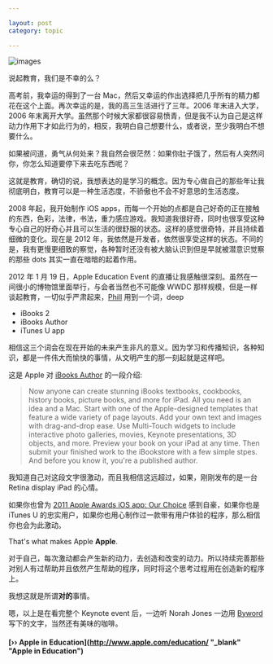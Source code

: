 ```yaml
---

layout: post
category: topic

---
```


![images](http://lkmake.com/resource/imgs/writing-night-2012-1-20.jpg "Writing Night")  

说起教育，我们是不幸的么？  
  
高考前，我幸运的得到了一台 Mac，然后又幸运的作出选择把几乎所有的精力都花在这个上面。再次幸运的是，我的高三生活进行了三年。2006 年末进入大学，2006 年末离开大学。虽然那个时候大家都很容易愤青，但是我不认为自己是这样动力作用下才如此行为的，相反，我明白自己想要什么，或者说，至少我明白不想要什么。

如果被问道，勇气从何处来？我自然会很茫然：如果你肚子饿了，然后有人突然问你，你怎么知道要停下来去吃东西呢？

这就是教育，确切的说，我想表达的是学习的概念。因为专心做自己的那些年让我彻底明白，教育可以是一种生活态度，不骄傲也不会不好意思的生活态度。

2008 年起，我开始制作 iOS apps，而每一个开始的点都是自己好奇的正在接触的东西，色彩，法律，书法，重力感应游戏。我知道我很好奇，同时也很享受这种专心自己的好奇心并且可以生活的很舒服的状态。这样的感觉很奇特，并且持续着细微的变化。现在是 2012 年，我依然是开发者，依然很享受这样的状态。不同的是，我有更慢更细致的察觉，各种暂时还没有被大脑认识到但是早就被潜意识觉察的那些 dots 其实一直在暗暗的起着作用。

2012 年 1 月 19 日，Apple Education Event 的直播让我感触很深刻。虽然在一间很小的博物馆里面举行，与会者当然也不可能像 WWDC 那样规模，但是一样谈起教育，一切似乎严肃起来，[Phill](http://www.apple.com/pr/bios/philip-w-schiller.html "Phill") 用到一个词，deep

+ iBooks 2
+ iBooks Author
+ iTunes U app

相信这三个词会在现在开始的未来产生非凡的意义。因为学习和传播知识，各种知识，都是一件伟大而愉快的事情，从文明产生的那一刻起就是这样吧。

这是 Apple 对 [iBooks Author](http://www.apple.com/ibooks-author/ "iBooks Author") 的一段介绍:

> Now anyone can create stunning iBooks textbooks, cookbooks, history books, picture books, and more for iPad. All you need is an idea and a Mac. Start with one of the Apple-designed templates that feature a wide variety of page layouts. Add your own text and images with drag-and-drop ease. Use Multi-Touch widgets to include interactive photo galleries, movies, Keynote presentations, 3D objects, and more. Preview your book on your iPad at any time. Then submit your finished work to the iBookstore with a few simple stpes. And before you know it, you're a published author.

我知道自己对这段文字很激动，而且我相信这远超过，如果，刚刚发布的是一台 Retina display iPad 的心情。

如果你也曾为 [2011 Apple Awards iOS app: Our Choice](http://itunes.apple.com/us/app/id432753658?mt=8 "Our Choice") 感到自豪，如果你也是 iTunes U 的忠实用户，如果你也用心制作过一款带有用户体验的程序，那么相信你也会为此激动。

That's what makes Apple **Apple**.

对于自己，每次激动都会产生新的动力，去创造和改变的动力。所以持续完善那些对别人有过帮助并且依然产生帮助的程序，同时将这个思考过程用在创造新的程序上。

我想这就是所谓**对的**事情。

嗯，以上是在看完整个 Keynote event 后，一边听 Norah Jones 一边用 [Byword](http://bywordapp.com/ "Byword") 写下的文字，当然还有美味的咖啡。


#### [›› Apple in Education](http://www.apple.com/education/ "_blank" "Apple in Education")
